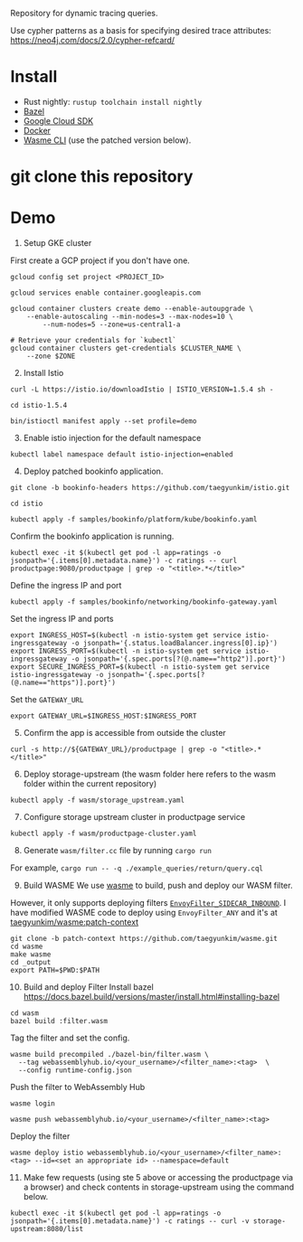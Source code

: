 Repository for dynamic tracing queries.

Use cypher patterns as a basis for specifying desired trace attributes: https://neo4j.com/docs/2.0/cypher-refcard/

# Install

- Rust nightly: `rustup toolchain install nightly`
- [Bazel](https://docs.bazel.build/versions/master/install.html)
- [Google Cloud SDK](https://cloud.google.com/sdk/install)
- [Docker](https://www.docker.com/products/docker-desktop)
- [Wasme CLI](https://docs.solo.io/web-assembly-hub/latest/tutorial_code/getting_started/#install-the-wasme-cli)
(use the patched version below).

# git clone this repository

# Demo

1. Setup GKE cluster

First create a GCP project if you don't have one.

```
gcloud config set project <PROJECT_ID>

gcloud services enable container.googleapis.com

gcloud container clusters create demo --enable-autoupgrade \
    --enable-autoscaling --min-nodes=3 --max-nodes=10 \
		--num-nodes=5 --zone=us-central1-a

# Retrieve your credentials for `kubectl`
gcloud container clusters get-credentials $CLUSTER_NAME \
    --zone $ZONE
```

2. Install Istio

```
curl -L https://istio.io/downloadIstio | ISTIO_VERSION=1.5.4 sh -

cd istio-1.5.4

bin/istioctl manifest apply --set profile=demo
```

3. Enable istio injection for the default namespace

```
kubectl label namespace default istio-injection=enabled
```

4. Deploy patched bookinfo application.

```
git clone -b bookinfo-headers https://github.com/taegyunkim/istio.git

cd istio

kubectl apply -f samples/bookinfo/platform/kube/bookinfo.yaml
```

Confirm the bookinfo application is running.

```
kubectl exec -it $(kubectl get pod -l app=ratings -o jsonpath='{.items[0].metadata.name}') -c ratings -- curl productpage:9080/productpage | grep -o "<title>.*</title>"
```

Define the ingress IP and port

```
kubectl apply -f samples/bookinfo/networking/bookinfo-gateway.yaml
```

Set the ingress IP and ports

```
export INGRESS_HOST=$(kubectl -n istio-system get service istio-ingressgateway -o jsonpath='{.status.loadBalancer.ingress[0].ip}')
export INGRESS_PORT=$(kubectl -n istio-system get service istio-ingressgateway -o jsonpath='{.spec.ports[?(@.name=="http2")].port}')
export SECURE_INGRESS_PORT=$(kubectl -n istio-system get service istio-ingressgateway -o jsonpath='{.spec.ports[?(@.name=="https")].port}')
```

Set the `GATEWAY_URL`

```
export GATEWAY_URL=$INGRESS_HOST:$INGRESS_PORT
```

5. Confirm the app is accessible from outside the cluster

```
curl -s http://${GATEWAY_URL}/productpage | grep -o "<title>.*</title>"
```

6. Deploy storage-upstream (the wasm folder here refers to the wasm folder within the current repository)

```
kubectl apply -f wasm/storage_upstream.yaml
```

7. Configure storage upstream cluster in productpage service

```
kubectl apply -f wasm/productpage-cluster.yaml
```

8. Generate `wasm/filter.cc` file by running `cargo run`

For example,
`cargo run -- -q ./example_queries/return/query.cql`

9. Build WASME
   We use [wasme](https://github.com/solo-io/wasme) to build, push and deploy
   our WASM filter.

However, it only supports deploying filters [`EnvoyFilter_SIDECAR_INBOUND`](https://pkg.go.dev/istio.io/api@v0.0.0-20191109011911-e51134872853/networking/v1alpha3?tab=doc#EnvoyFilter_PatchContext).
I have modified WASME code to deploy using `EnvoyFilter_ANY` and it's at [taegyunkim/wasme:patch-context](https://github.com/taegyunkim/wasme/tree/patch-context)

```
git clone -b patch-context https://github.com/taegyunkim/wasme.git
cd wasme
make wasme
cd _output
export PATH=$PWD:$PATH
```

10. Build and deploy Filter
    Install bazel https://docs.bazel.build/versions/master/install.html#installing-bazel

```
cd wasm
bazel build :filter.wasm
```

Tag the filter and set the config.

```
wasme build precompiled ./bazel-bin/filter.wasm \
  --tag webassemblyhub.io/<your_username>/<filter_name>:<tag>  \
  --config runtime-config.json
```

Push the filter to WebAssembly Hub

```
wasme login

wasme push webassemblyhub.io/<your_username>/<filter_name>:<tag>
```

Deploy the filter

```
wasme deploy istio webassemblyhub.io/<your_username>/<filter_name>:<tag> --id=<set an appropriate id> --namespace=default
```

11. Make few requests (using ste 5 above or accessing the productpage via a browser) and check contents in storage-upstream using the command below.


```
kubectl exec -it $(kubectl get pod -l app=ratings -o jsonpath='{.items[0].metadata.name}') -c ratings -- curl -v storage-upstream:8080/list
```
